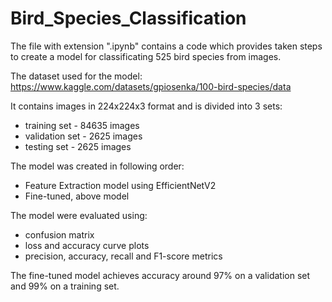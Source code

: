 # Bird_Species_Classification

The file with extension ".ipynb" contains a code which provides taken steps to create a model for classificating 525 bird species from images.

The dataset used for the model:
https://www.kaggle.com/datasets/gpiosenka/100-bird-species/data

It contains images in 224x224x3 format and is divided into 3 sets:
* training set - 84635 images
* validation set - 2625 images
* testing set - 2625 images

The model was created in following order:
* Feature Extraction model using EfficientNetV2
* Fine-tuned, above model

The model were evaluated using:
* confusion matrix
* loss and accuracy curve plots
* precision, accuracy, recall and F1-score metrics
  
The fine-tuned model achieves accuracy around 97% on a validation set and 99% on a training set.
